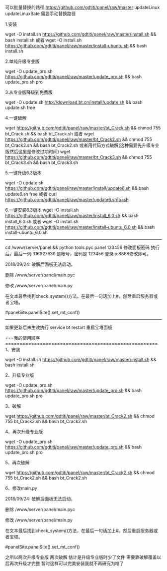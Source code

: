 可以批量替换的路径
https://github.com/gdtiti/panel/raw/master
updateLinux
updateLinuxBate
需要手动替换路径

1.安装

wget -O install.sh https://github.com/gdtiti/panel/raw/master/install.sh && bash install.sh
或者
wget -O install.sh https://github.com/gdtiti/panel/raw/master/install-ubuntu.sh && bash install.sh

2.单纯升级专业版

wget -O update_pro.sh https://github.com/gdtiti/panel/raw/master/update_pro.sh && bash update_pro.sh pro

3.从专业版降级到免费版

wget -O update.sh http://download.bt.cn/install/update.sh && bash update.sh free

4.一键破解

wget https://github.com/gdtiti/panel/raw/master/bt_Crack.sh && chmod 755 bt_Crack.sh && bash bt_Crack.sh
或者
wget https://github.com/gdtiti/panel/raw/master/bt_Crack2.sh && chmod 755 bt_Crack2.sh && bash bt_Crack2.sh
或者用代码方式破解(这种需要先升级专业版然后这里是修改过期时间)
wget https://github.com/gdtiti/panel/raw/master/bt_Crack3.sh && chmod 755 bt_Crack3.sh && bash bt_Crack3.sh

5.一键升级6.3版本

wget -O update.sh https://github.com/gdtiti/panel/raw/master/install/update6.sh && bash update6.sh free
或者
curl https://github.com/gdtiti/panel/raw/master/update6.sh|bash

6.一键安装6.3版本
wget -O install.sh https://github.com/gdtiti/panel/raw/master/install_6.0.sh && bash install_6.0.sh
或者
wget -O install.sh https://github.com/gdtiti/panel/raw/master/install-ubuntu_6.0.sh && bash install-ubuntu_6.0.sh

--------------------------
cd /www/server/panel && python tools.pyc panel 123456
修改面板密码
执行后，最后一列 316927639 是帐号，密码是 123456 登录ip:8888修改即可。


2018/09/24:  破解后面板无法启动。

删除 /www/server/panel/main.pyc

修改 /www/server/panel/main.py

在文本最后找到check_system()方法，在最后一句话加上#。然后重启服务器或者宝塔。

#panelSite.panelSite().set_mt_conf()


--------------------------
如果更新后未生效执行
service bt restart
重启宝塔面板


===我的使用顺序=====================================================
1、安装

wget -O install.sh https://github.com/gdtiti/panel/raw/master/install.sh && bash install.sh

2、升级专业版

wget -O update_pro.sh https://github.com/gdtiti/panel/raw/master/update_pro.sh && bash update_pro.sh pro

3、破解

wget https://github.com/gdtiti/panel/raw/master/bt_Crack2.sh && chmod 755 bt_Crack2.sh && bash bt_Crack2.sh

4、再次升级专业版

wget -O update_pro.sh https://github.com/gdtiti/panel/raw/master/update_pro.sh && bash update_pro.sh pro

5、再次破解

wget https://github.com/gdtiti/panel/raw/master/bt_Crack2.sh && chmod 755 bt_Crack2.sh && bash bt_Crack2.sh

6、修改main.py

2018/09/24:  破解后面板无法启动。

删除 /www/server/panel/main.pyc

修改 /www/server/panel/main.py

在文本最后找到check_system()方法，在最后一句话加上#。然后重启服务器或者宝塔。

#panelSite.panelSite().set_mt_conf()

之所以两次升级专业版 两次破解 估计是升级专业版时少了文件 需要靠破解覆盖以后再次升级才完整 暂时这样可以完美安装我就不再研究为啥了